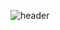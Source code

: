 ![header](https://capsule-render.vercel.app/api?type=venom&color=FFFFFF&text=Sandy's%20Github&height=200&animation=fadeIn&fontColor=003C43)
